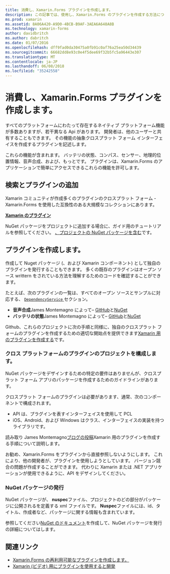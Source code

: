 ```yaml
---
title: 消費し、Xamarin.Forms プラグインを作成します。
description: この記事では、使用し、Xamarin.Forms のプラグインを作成する方法について説明します。 プラグインは通常、簡単にネイティブ プラットフォームの機能を公開に使用されます。
ms.prod: xamarin
ms.assetid: 8A06A420-A9D0-4BCB-B9AF-3AEA6A648A8B
ms.technology: xamarin-forms
author: davidbritch
ms.author: dabritch
ms.date: 01/07/2016
ms.openlocfilehash: dff9fad0da30475a0fb91c0af76a25ea50d34439
ms.sourcegitcommit: 66682dd8e93c0e4f5dee69f32b5fc5a96443e307
ms.translationtype: MT
ms.contentlocale: ja-JP
ms.lasthandoff: 06/08/2018
ms.locfileid: "35242558"
---
```

# <a name="consuming-and-creating-xamarinforms-plugins"></a>消費し、Xamarin.Forms プラグインを作成します。

すべてのプラットフォームにわたって存在するネイティブ プラットフォーム機能が多数ありますが、若干異なる Api があります。 開発者は、他のユーザーと共有することもできます。 その機能の抽象クロスプラット フォーム インターフェイスを作成するプラグインを記述します。

これらの機能が含まれます。 バッテリの状態、コンパス、センサー、地理的位置情報、音声合成、および、もっとです。 プラグインは、Xamarin.Forms のアプリケーションで簡単にアクセスできるこれらの機能を許可します。

## <a name="finding-and-adding-plugins"></a>検索とプラグインの追加

Xamarin コミュニティが作成多くのプラグインのクロスプラット フォーム - Xamarin.Forms を使用した互換性のある大規模なコレクションにあります。

[**Xamarin のプラグイン**](https://github.com/xamarin/plugins)

NuGet パッケージをプロジェクトに追加する場合に、ガイド用のチュートリアルを参照してください。 [、プロジェクトの NuGet パッケージを含む](/visualstudio/mac/nuget-walkthrough/)です。


## <a name="creating-plugins"></a>プラグインを作成します。

作成して Nuget パッケージ (、および Xamarin コンポーネント) として独自のプラグインを発行することもできます。 多くの既存のプラグインはオープン ソース writtern をされている方法を理解するためのコードを確認することができます。

たとえば、次のプラグインの一覧は、すべてのオープン ソースとサンプルに対応する、 [ `DependencyService` ](~/xamarin-forms/app-fundamentals/dependency-service/index.md)セクション。

- **音声合成**James Montemagno によって&ndash; [GitHub](https://github.com/jamesmontemagno/Xamarin.Plugins/tree/master/TextToSpeech)と[NuGet](https://www.nuget.org/packages/Xam.Plugin.Battery)
- **バッテリの状態**James Montemagno によって&ndash; [GitHub](https://github.com/jamesmontemagno/Xamarin.Plugins/tree/master/Battery)と[NuGet](https://www.nuget.org/packages/Xam.Plugins.TextToSpeech/)

Github、これらのプロジェクトに次の手順と同様に、独自のクロスプラット フォームのプラグインを作成するための適切な開始点を提供できます[Xamarin 用のプラグインを作成する](https://github.com/xamarin/plugins#create-a-plugin-for-xamarin)です。

### <a name="structuring-cross-platform-plugin-projects"></a>クロス プラットフォームのプラグインのプロジェクトを構成します。

NuGet パッケージをデザインするための特定の要件はありませんが、クロスプラット フォーム アプリのパッケージを作成するためのガイドラインがあります。

クロスプラット フォームのプラグインは必要があります、通常、次のコンポーネントで構成されます。

- API は、プラグインを表すインターフェイスを使用して PCL
- iOS、Android、および Windows はクラス、インターフェイスの実装を持つライブラリです。

読み取り James Montemagno[ブログの投稿](https://blog.xamarin.com/creating-reusable-plugins-for-xamarin-forms/)Xamarin 用のプラグインを作成する手順について説明します。

お勧め、Xamarin.Forms をプラグインから直接参照しないようにします。
これにより、他の開発者が、プラグインを使用しようとしています。 バージョン競合の問題が作成することができます。 代わりに Xamarin または .NET アプリケーションが使用できるように、API をデザインしてください。

### <a name="publishing-nuget-packages"></a>NuGet パッケージの発行

NuGet パッケージが、 **nuspec**ファイル、プロジェクトのどの部分がパッケージに公開されるを定義する xml ファイルです。 **Nuspec**ファイルには、id、タイトル、作成者など、パッケージに関する情報も含まれています。

参照してください[NuGet のドキュメント](http://docs.nuget.org/create/creating-and-publishing-a-package)を作成して、NuGet パッケージを発行の詳細についてはします。


## <a name="related-links"></a>関連リンク

- [Xamarin.Forms の再利用可能なプラグインを作成します。](https://blog.xamarin.com/creating-reusable-plugins-for-xamarin-forms)
- [Xamarin (ビデオ) 用にプラグインを使用すると開発](https://university.xamarin.com/guestlectures/using-developing-plugins-for-xamarin)
